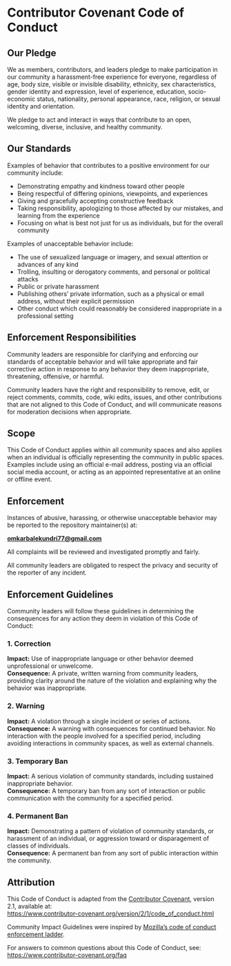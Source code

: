 # Contributor Covenant Code of Conduct

## Our Pledge

We as members, contributors, and leaders pledge to make participation in our
community a harassment-free experience for everyone, regardless of age, body
size, visible or invisible disability, ethnicity, sex characteristics, gender
identity and expression, level of experience, education, socio-economic status,
nationality, personal appearance, race, religion, or sexual identity
and orientation.

We pledge to act and interact in ways that contribute to an open, welcoming,
diverse, inclusive, and healthy community.

## Our Standards

Examples of behavior that contributes to a positive environment for our
community include:

- Demonstrating empathy and kindness toward other people
- Being respectful of differing opinions, viewpoints, and experiences
- Giving and gracefully accepting constructive feedback
- Taking responsibility, apologizing to those affected by our mistakes,
  and learning from the experience
- Focusing on what is best not just for us as individuals, but for the
  overall community

Examples of unacceptable behavior include:

- The use of sexualized language or imagery, and sexual attention or advances of any kind
- Trolling, insulting or derogatory comments, and personal or political attacks
- Public or private harassment
- Publishing others’ private information, such as a physical or email
  address, without their explicit permission
- Other conduct which could reasonably be considered inappropriate in a
  professional setting

## Enforcement Responsibilities

Community leaders are responsible for clarifying and enforcing our standards of
acceptable behavior and will take appropriate and fair corrective action in
response to any behavior they deem inappropriate, threatening, offensive, or
harmful.

Community leaders have the right and responsibility to remove, edit, or reject
comments, commits, code, wiki edits, issues, and other contributions that are
not aligned to this Code of Conduct, and will communicate reasons for moderation
decisions when appropriate.

## Scope

This Code of Conduct applies within all community spaces and also applies when
an individual is officially representing the community in public spaces.
Examples include using an official e-mail address, posting via an official
social media account, or acting as an appointed representative at an online or
offline event.

## Enforcement

Instances of abusive, harassing, or otherwise unacceptable behavior may be
reported to the repository maintainer(s) at:

**omkarbalekundri77@gmail.com**

All complaints will be reviewed and investigated promptly and fairly.

All community leaders are obligated to respect the privacy and security of the
reporter of any incident.

## Enforcement Guidelines

Community leaders will follow these guidelines in determining the consequences
for any action they deem in violation of this Code of Conduct:

### 1. Correction
**Impact:** Use of inappropriate language or other behavior deemed unprofessional or unwelcome.  
**Consequence:** A private, written warning from community leaders, providing clarity around the nature of the violation and explaining why the behavior was inappropriate.

### 2. Warning
**Impact:** A violation through a single incident or series of actions.  
**Consequence:** A warning with consequences for continued behavior. No interaction with the people involved for a specified period, including avoiding interactions in community spaces, as well as external channels.

### 3. Temporary Ban
**Impact:** A serious violation of community standards, including sustained inappropriate behavior.  
**Consequence:** A temporary ban from any sort of interaction or public communication with the community for a specified period.

### 4. Permanent Ban
**Impact:** Demonstrating a pattern of violation of community standards, or harassment of an individual, or aggression toward or disparagement of classes of individuals.  
**Consequence:** A permanent ban from any sort of public interaction within the community.

## Attribution

This Code of Conduct is adapted from the [Contributor Covenant][homepage],
version 2.1, available at:  
<https://www.contributor-covenant.org/version/2/1/code_of_conduct.html>

Community Impact Guidelines were inspired by [Mozilla’s code of conduct enforcement ladder](https://github.com/mozilla/diversity).

[homepage]: https://www.contributor-covenant.org

For answers to common questions about this Code of Conduct, see:  
<https://www.contributor-covenant.org/faq>
